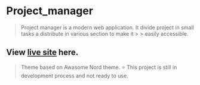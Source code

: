 # Project_manager

> Project manager is a modern web application. It divide project in small tasks a distribute in various section to make it > > easily accessible.

## View [live site](https://tirtharajsinha.github.io/Project_manager/) here.

> Theme based on Awasome Nord theme.
:star: This project is still in development process and not ready to use.

